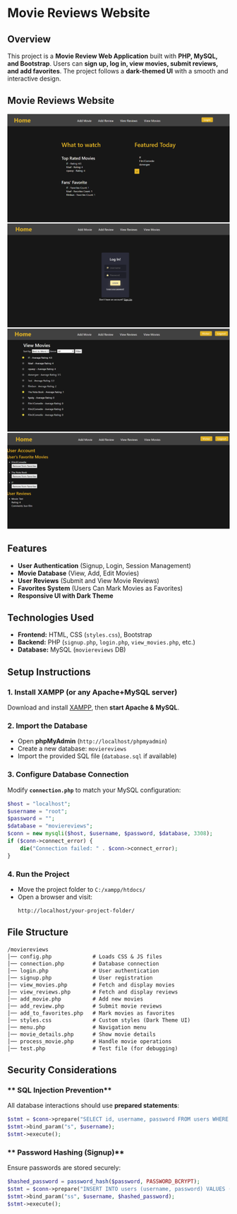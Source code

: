 # Movie Reviews Website

## Overview
This project is a **Movie Review Web Application** built with **PHP, MySQL, and Bootstrap**. Users can **sign up, log in, view movies, submit reviews, and add favorites**. The project follows a **dark-themed UI** with a smooth and interactive design.
## Movie Reviews Website
![Homepage Screenshot](https://github.com/VictorCraciunas/IMDB---copy/blob/main/images/menu.png?raw=true)
![Login Page](https://github.com/VictorCraciunas/IMDB---copy/blob/main/images/Login.png?raw=true)
![View Movies](https://github.com/VictorCraciunas/IMDB---copy/blob/main/images/view_movies.png?raw=true)
![User Profile](https://github.com/VictorCraciunas/IMDB---copy/blob/main/images/user_profile.png?raw=true)
## Features
- **User Authentication** (Signup, Login, Session Management)
- **Movie Database** (View, Add, Edit Movies)
- **User Reviews** (Submit and View Movie Reviews)
- **Favorites System** (Users Can Mark Movies as Favorites)
- **Responsive UI with Dark Theme**

## Technologies Used
- **Frontend:** HTML, CSS (`styles.css`), Bootstrap
- **Backend:** PHP (`signup.php`, `login.php`, `view_movies.php`, etc.)
- **Database:** MySQL (`moviereviews` DB)

## Setup Instructions
### 1. Install XAMPP (or any Apache+MySQL server)
Download and install [XAMPP](https://www.apachefriends.org/download.html), then **start Apache & MySQL**.

### 2. Import the Database
- Open **phpMyAdmin** (`http://localhost/phpmyadmin`)
- Create a new database: `moviereviews`
- Import the provided SQL file (`database.sql` if available)

### 3. Configure Database Connection
Modify **`connection.php`** to match your MySQL configuration:
```php
$host = "localhost";
$username = "root";
$password = "";
$database = "moviereviews";
$conn = new mysqli($host, $username, $password, $database, 3308);
if ($conn->connect_error) {
    die("Connection failed: " . $conn->connect_error);
}
```

### 4. Run the Project
- Move the project folder to `C:/xampp/htdocs/`
- Open a browser and visit:
  ```
  http://localhost/your-project-folder/
  ```

## File Structure
```
/moviereviews
│── config.php             # Loads CSS & JS files
│── connection.php         # Database connection
│── login.php              # User authentication
│── signup.php             # User registration
│── view_movies.php        # Fetch and display movies
│── view_reviews.php       # Fetch and display reviews
│── add_movie.php          # Add new movies
│── add_review.php         # Submit movie reviews
│── add_to_favorites.php   # Mark movies as favorites
│── styles.css             # Custom styles (Dark Theme UI)
│── menu.php               # Navigation menu
│── movie_details.php      # Show movie details
│── process_movie.php      # Handle movie operations
│── test.php               # Test file (for debugging)
```

## Security Considerations
### ** SQL Injection Prevention**
All database interactions should use **prepared statements**:
```php
$stmt = $conn->prepare("SELECT id, username, password FROM users WHERE username = ?");
$stmt->bind_param("s", $username);
$stmt->execute();
```

### ** Password Hashing (Signup)**
Ensure passwords are stored securely:
```php
$hashed_password = password_hash($password, PASSWORD_BCRYPT);
$stmt = $conn->prepare("INSERT INTO users (username, password) VALUES (?, ?)");
$stmt->bind_param("ss", $username, $hashed_password);
$stmt->execute();
```




